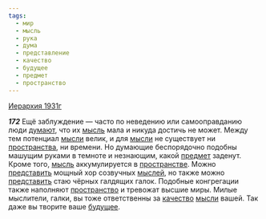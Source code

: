 ```yaml
---
tags:
  - мир
  - мысль
  - рука
  - дума
  - представление
  - качество
  - будущее
  - предмет
  - пространство
---
```


[Иерархия 1931г](/agni/1931)

___172___
Ещё заблуждение — часто по неведению или самооправданию люди [думают](/tag/#дума), что их [мысль](/tag/#мысль) мала и никуда достичь не может. Между тем потенциал [мысли](/tag/#мысль) велик, и для [мысли](/tag/#мысль) не существует ни [пространства](/tag/#[пространство](/tag/#пространство)), ни времени. Но думающие беспорядочно подобны машущим руками в темноте и незнающим, какой [предмет](/tag/#предмет) заденут. Кроме того, [мысль](/tag/#мысль) аккумулируется в [пространстве](/tag/#[пространство](/tag/#пространство)). Можно [представить](/tag/#представление) мощный хор созвучных [мыслей](/tag/#мысль), но также можно [представить](/tag/#представление) стаю чёрных галдящих галок. Подобные конгрегации также наполняют [пространство](/tag/#пространство) и тревожат высшие миры. Милые мыслители, галки, вы тоже ответственны за [качество](/tag/#качество) [мысли](/tag/#мысль) вашей. Так даже вы творите ваше [будущее](/tag/#будущее).   

